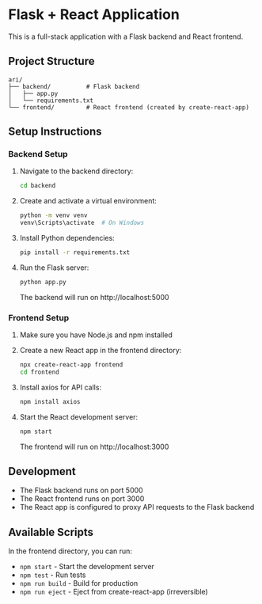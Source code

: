 # Flask + React Application

This is a full-stack application with a Flask backend and React frontend.

## Project Structure

```
ari/
├── backend/          # Flask backend
│   ├── app.py
│   └── requirements.txt
└── frontend/         # React frontend (created by create-react-app)
```

## Setup Instructions

### Backend Setup

1. Navigate to the backend directory:
   ```bash
   cd backend
   ```

2. Create and activate a virtual environment:
   ```bash
   python -m venv venv
   venv\Scripts\activate  # On Windows
   ```

3. Install Python dependencies:
   ```bash
   pip install -r requirements.txt
   ```

4. Run the Flask server:
   ```bash
   python app.py
   ```
   The backend will run on http://localhost:5000

### Frontend Setup

1. Make sure you have Node.js and npm installed

2. Create a new React app in the frontend directory:
   ```bash
   npx create-react-app frontend
   cd frontend
   ```

3. Install axios for API calls:
   ```bash
   npm install axios
   ```

4. Start the React development server:
   ```bash
   npm start
   ```
   The frontend will run on http://localhost:3000

## Development

- The Flask backend runs on port 5000
- The React frontend runs on port 3000
- The React app is configured to proxy API requests to the Flask backend

## Available Scripts

In the frontend directory, you can run:

- `npm start` - Start the development server
- `npm test` - Run tests
- `npm run build` - Build for production
- `npm run eject` - Eject from create-react-app (irreversible)
